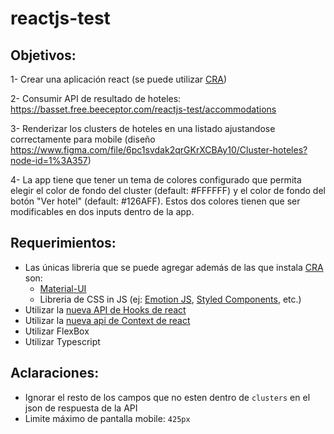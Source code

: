 # reactjs-test

## Objetivos:

1- Crear una aplicación react (se puede utilizar [CRA](https://create-react-app.dev/))

2- Consumir API de resultado de hoteles: https://basset.free.beeceptor.com/reactjs-test/accommodations

3- Renderizar los clusters de hoteles en una listado ajustandose correctamente para mobile (diseño https://www.figma.com/file/6pc1svdak2qrGKrXCBAy10/Cluster-hoteles?node-id=1%3A357)

4- La app tiene que tener un tema de colores configurado que permita elegir el color de fondo del cluster (default: #FFFFFF) y el color de fondo del botón "Ver hotel" (default: #126AFF). Estos dos colores tienen que ser modificables en dos inputs dentro de la app.

## Requerimientos:

* Las únicas libreria que se puede agregar además de las que instala [CRA](https://create-react-app.dev/) son: 
  * [Material-UI](https://material-ui.com/)
  * Libreria de CSS in JS (ej: [Emotion JS](https://emotion.sh/docs/introduction), [Styled Components](https://styled-components.com/), etc.)
* Utilizar la [nueva API de Hooks de react](https://reactjs.org/docs/hooks-intro.html)
* Utilizar la [nueva api de Context de react](https://reactjs.org/docs/context.html)
* Utilizar FlexBox
* Utilizar Typescript

## Aclaraciones:

* Ignorar el resto de los campos que no esten dentro de `clusters` en el json de respuesta de la API
* Limite máximo de pantalla mobile: `425px`